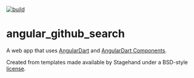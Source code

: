 [![build](https://github.com/felangel/bloc/workflows/build/badge.svg)](https://github.com/felangel/bloc/actions)

# angular_github_search

A web app that uses [AngularDart](https://angulardart.dev/) and
[AngularDart Components](https://angulardart.dev/components).

Created from templates made available by Stagehand under a BSD-style
[license](https://github.com/dart-lang/stagehand/blob/master/LICENSE).
